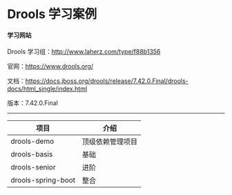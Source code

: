 Drools 学习案例
=============

#### 学习网站

Drools 学习组：http://www.laherz.com/type/f88b1356

官网：https://www.drools.org/

文档：https://docs.jboss.org/drools/release/7.42.0.Final/drools-docs/html_single/index.html

版本：7.42.0.Final

---

|项目|介绍|
|---|---|
|drools-demo|顶级依赖管理项目|
|drools-basis|基础|
|drools-senior|进阶|
|drools-spring-boot|整合|

